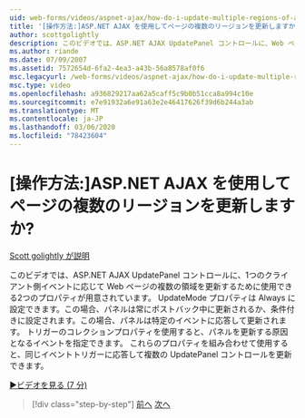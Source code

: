 ```yaml
---
uid: web-forms/videos/aspnet-ajax/how-do-i-update-multiple-regions-of-a-page-with-aspnet-ajax
title: '[操作方法:]ASP.NET AJAX を使用してページの複数のリージョンを更新しますか? | Microsoft Docs'
author: scottgolightly
description: このビデオでは、ASP.NET AJAX UpdatePanel コントロールに、Web ページの複数の領域を更新するために使用できる2つのプロパティが用意されています。
ms.author: riande
ms.date: 07/09/2007
ms.assetid: 7572654d-6fa2-4ea3-a43b-56a8578af0f6
msc.legacyurl: /web-forms/videos/aspnet-ajax/how-do-i-update-multiple-regions-of-a-page-with-aspnet-ajax
msc.type: video
ms.openlocfilehash: a936829217aa62a5caff5c9b0b51cca8a994c10e
ms.sourcegitcommit: e7e91932a6e91a63e2e46417626f39d6b244a3ab
ms.translationtype: MT
ms.contentlocale: ja-JP
ms.lasthandoff: 03/06/2020
ms.locfileid: "78423604"
---
```

# <a name="how-do-i-update-multiple-regions-of-a-page-with-aspnet-ajax"></a>[操作方法:]ASP.NET AJAX を使用してページの複数のリージョンを更新しますか?

[Scott golightly が説明](https://github.com/scottgolightly)

このビデオでは、ASP.NET AJAX UpdatePanel コントロールに、1つのクライアント側イベントに応じて Web ページの複数の領域を更新するために使用できる2つのプロパティが用意されています。 UpdateMode プロパティは Always に設定できます。この場合、パネルは常にポストバック中に更新されるか、条件付きに設定されます。この場合、パネルは特定のイベントに応答して更新されます。 トリガーのコレクションプロパティを使用すると、パネルを更新する原因となるイベントを指定できます。 これらのプロパティを組み合わせて使用すると、同じイベントトリガーに応答して複数の UpdatePanel コントロールを更新できます。

[&#9654;ビデオを見る (7 分)](https://channel9.msdn.com/Blogs/ASP-NET-Site-Videos/how-do-i-update-multiple-regions-of-a-page-with-aspnet-ajax)

> [!div class="step-by-step"]
> [前へ](how-do-i-implement-the-ajax-after-processing-pattern.md)
> [次へ](how-do-i-choose-between-methods-of-ajax-page-updates.md)
